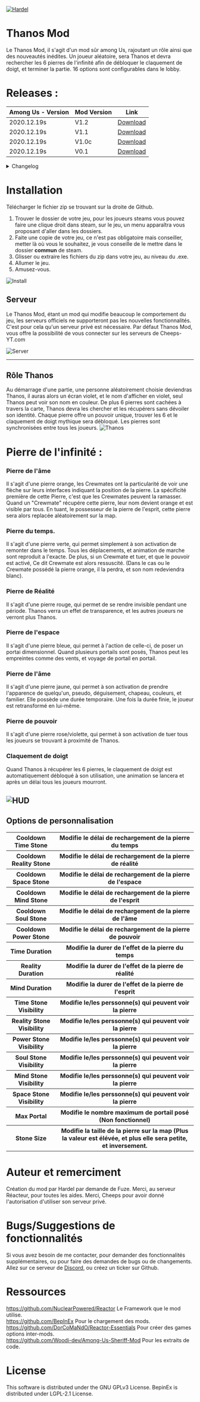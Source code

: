 [![Hardel](https://discord.com/assets/192cb9459cbc0f9e73e2591b700f1857.svg)](https://discord.gg/AP9axbXXNC)

# Thanos Mod

Le Thanos Mod, il s'agit d'un mod sûr among Us, rajoutant un rôle ainsi que des nouveautés inédites.
Un joueur aléatoire, sera Thanos et devra rechercher les 6 pierres de l'infinité afin de débloquer le claquement de doigt, et terminer la partie.
16 options sont configurables dans le lobby.

# Releases :
| Among Us - Version| Mod Version | Link |
|----------|-------------|-----------------|
| 2020.12.19s | V1.2 | [Download](https://github.com/Hardel-DW/ModsThanos/releases/download/V1.2.0/Among.Us.-.Thanos.zip) |
| 2020.12.19s | V1.1 | [Download](https://github.com/Hardel-DW/ModsThanos/releases/download/V1.1/Among.Us.-.Mods.Thanos.zip) |
| 2020.12.19s | V1.0c | [Download](https://github.com/Hardel-DW/ModsThanos/releases/download/V1.0c/Among.Us.-.Mods.Prod.zip) |
| 2020.12.19s | V0.1 | [Download](https://github.com/Hardel-DW/ModsThanos/releases/download/B%C3%AAta/Among.Us.-.Mods.Thanos.zip) |
<details><summary>Changelog</summary>
<p>

  # Version 1.2:  
  ## Fonctionnalités :  
  * Les tâches sur le menu de gauche pour les imposteurs sont maintenant visible.
  * Les "Games Options", sont maintenant visible pour tous.
  * Une nouvelle "Game Options", fait sont apparition permettant de désactiver le mod.
  * Les "Game Options", les flèches droite et gauche pour les options de visibilité ne sont plus limiter.
  * Les boutons ne sont plus utilisables pendant le la phase des votes.
  * Après la phase des votes, les boutons sont mis a leurs temps de pause maximum.
  * Les imposteurs dans les vents ne sont pas impacter par l'effet de remontage dans le temps.
  * Rajout du serveur discord dans le lobby, et non en game.
  * Le LeaberBuster de Amonh us est supprimer.
  * Un nouveau endroit d'apparition pour les pierres sur Polus fait sont apparition.

  ## Correction de bug :
  * Sur la carte de Polus, des pierres pouvait apparaître hors des limites de la carte de jeu.
  * Lors d'un rewind, si l'imposteur était dans une vent, il pouvait se déplacer en étant invisible.
  * Les "Game Options" de visibilité ne fonctionné parfois pas.
  * Le "Cooldown" de la première utilisation des pierres n'était pas celle des "Game Options".

  ## Changement technique :
  * Reactor est maintenant utiliser en tant que dépendance pour la compatibilité inter-mods.
  * Essentials-Reactor est maintenant utiliser en tant que dépendance pour la compatibilité inter-mods.
  * 80% des fichiers ont était modifier pour un meilleur confort de développement et optimisation de performance.
  * Les référence au pointer de Among Us sont maintenant presque tous supprimer.
  * L'envoie de packet pour le "rôle management", ne s'envoie plus en plusieurs packets mais en un seul.
</p>
</details>

# Installation

Télécharger le fichier zip se trouvant sur la droite de Github.
1. Trouver le dossier de votre jeu, pour les joueurs steams vous pouvez faire une clique droit dans steam, sur le jeu, un menu apparaîtra vous proposant d'aller dans les dossiers.
2. Faite une copie de votre jeu, ce n'est pas obligatoire mais conseiller, metter là où vous le souhaitez, je vous conseille de le mettre dans le dossier __commun__ de steam.
3. Glisser ou extraire les fichiers du zip dans votre jeu, au niveau du .exe.
4. Allumer le jeu.
5. Amusez-vous.

![Install](https://i.imgur.com/pvBAyZN.png)

## Serveur

Le Thanos Mod, étant un mod qui modifie beaucoup le comportement du jeu, les serveurs officiels ne supporteront pas les nouvelles fonctionnalités.
C'est pour cela qu'un serveur privé est nécessaire.
Par défaut Thanos Mod, vous offre la possibilité de vous connecter sur les serveurs de Cheeps-YT.com

![Server](https://i.imgur.com/opzh2BQ.png)

--------

## Rôle Thanos

Au démarrage d'une partie, une personne aléatoirement choisie deviendras Thanos, il auras alors un écran violet, et le nom d'afficher en violet, seul Thanos peut voir son nom en couleur.
De plus 6 pierres sont cachées à travers la carte, Thanos devra les chercher et les récupérers sans dévoiler son identité.
Chaque pierre offre un pouvoir unique, trouver les 6 et le claquement de doigt mythique sera débloqué.
Les pierres sont synchronisées entre tous les joueurs.
![Thanos](https://i.imgur.com/1x5DshJ.png)

# Pierre de l'infinité :
### Pierre de l'âme
Il s'agit d'une pierre orange, les Crewmates ont la particularité de voir une flèche sur leurs interfaces indiquant la position de la pierre.
La spécificité première de cette Pierre, c'est que les Crewmates peuvent la ramasser.
Quand un "Crewmate" récupére cette pierre, leur nom devient orange et est visible par tous.
En tuant, le possesseur de la pierre de l'esprit, cette pierre sera alors replacée aléatoirement sur la map.

### Pierre du temps.
Il s'agit d'une pierre verte, qui permet simplement à son activation de remonter dans le temps.
Tous les déplacements, et animation de marche sont reproduit a l'exacte.
De plus, si un Crewmate et tuer, et que le pouvoir est activé, Ce dit Crewmate est alors ressuscité.
(Dans le cas ou le Crewmate possédé la pierre orange, il la perdra, et son nom redeviendra blanc).

### Pierre de Réalité
Il s'agit d'une pierre rouge, qui permet de se rendre invisible pendant une période.
Thanos verra un effet de transparence, et les autres joueurs ne verront plus Thanos.

### Pierre de l'espace
Il s'agit d'une pierre bleue, qui permet à l'action de celle-ci, de poser un portai dimensionnel.
Quand plusieurs portails sont posés, Thanos peut les empreintes comme des vents, et voyage de portail en portail.

### Pierre de l'âme
Il s'agit d'une pierre jaune, qui permet à son activation de prendre l'apparence de quelqu'un, pseudo, déguisement, chapeau, couleurs, et familier.
Elle possède une durée temporaire.
Une fois la durée finie, le joueur est retransformé en lui-même.

### Pierre de pouvoir
Il s'agit d'une pierre rose/violette, qui permet à son activation de tuer tous les joueurs se trouvant à proximité de Thanos.

### Claquement de doigt
Quand Thanos à récupérer les 6 pierres, le claquement de doigt est automatiquement débloqué à son utilisation, une animation se lancera et après un délai tous les joueurs mourront.

![HUD](https://i.imgur.com/ivxlot9.png)
--------

## Options de personnalisation
<table>
  <tr>
    <th>Cooldown Time Stone</th>
    <th>Modifie le délai de rechargement de la pierre du temps</th>
  </tr>
  <tr>
    <th>Cooldown Reality Stone</th>
    <th>Modifie le délai de rechargement de la pierre de réalité</th>
  </tr>
  <tr>
    <th>Cooldown Space Stone</th>
    <th>Modifie le délai de rechargement de la pierre de l'espace</th>
  </tr>
  <tr>
    <th>Cooldown Mind Stone</th>
    <th>Modifie le délai de rechargement de la pierre de l'esprit</th>
  </tr>
  <tr>
    <th>Cooldown Soul Stone</th>
    <th>Modifie le délai de rechargement de la pierre de l'âme</th>
  </tr>
  <tr>
    <th>Cooldown Power Stone</th>
    <th>Modifie le délai de rechargement de la pierre de pouvoir</th>
  </tr>

  <tr>
    <th>Time Duration</th>
    <th>Modifie la durer de l'effet de la pierre du temps</th>
  </tr>
  <tr>
    <th>Reality Duration</th>
    <th>Modifie la durer de l'effet de la pierre de réalité</th>
  </tr>
  <tr>
    <th>Mind Duration</th>
    <th>Modifie la durer de l'effet de la pierre de l'esprit</th>
  </tr>

  <tr>
    <th>Time Stone Visibility</th>
    <th>Modifie le/les perssonne(s) qui peuvent voir la pierre</th>
  </tr>
  <tr>
    <th>Reality Stone Visibility</th>
    <th>Modifie le/les perssonne(s) qui peuvent voir la pierre</th>
  </tr>
  <tr>
    <th>Power Stone Visibility</th>
    <th>Modifie le/les perssonne(s) qui peuvent voir la pierre</th>
  </tr>
  <tr>
    <th>Soul Stone Visibility</th>
    <th>Modifie le/les perssonne(s) qui peuvent voir la pierre</th>
  </tr>
  <tr>
    <th>Mind Stone Visibility</th>
    <th>Modifie le/les perssonne(s) qui peuvent voir la pierre</th>
  </tr>
  <tr>
    <th>Space Stone Visibility</th>
    <th>Modifie le/les perssonne(s) qui peuvent voir la pierre</th>
  </tr>
  
  <tr>
    <th>Max Portal</th>
    <th>Modifie le nombre maximum de portail posé (Non fonctionnel)</th>
  </tr>
  <tr>
    <th>Stone Size</th>
    <th>Modifie la taille de la pierre sur la map (Plus la valeur est élévée, et plus elle sera petite, et inversement.</th>
  </tr>
</table>

# Auteur et remerciment
Création du mod par Hardel par demande de Fuze.
Merci, au serveur Réacteur, pour toutes les aides.
Merci, Cheeps pour avoir donné l'autorisation d'utiliser son serveur privé.

# Bugs/Suggestions de fonctionnalités
Si vous avez besoin de me contacter, pour demander des fonctionnalités supplémentaires, ou pour faire des demandes de bugs ou de changements.  
Allez sur ce serveur de [Discord](https://discord.gg/AP9axbXXNC), ou créez un ticker sur Github.

# Ressources
https://github.com/NuclearPowered/Reactor Le Framework que le mod utilise.  
https://github.com/BepInEx Pour le chargement des mods.  
https://github.com/DorCoMaNdO/Reactor-Essentials Pour créer des games options inter-mods.  
https://github.com/Woodi-dev/Among-Us-Sheriff-Mod Pour les extraits de code.

# License
This software is distributed under the GNU GPLv3 License. BepinEx is distributed under LGPL-2.1 License.
